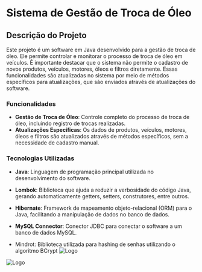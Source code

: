 # Sistema de Gestão de Troca de Óleo

## Descrição do Projeto

Este projeto é um software em Java desenvolvido para a gestão de troca de óleo. Ele permite controlar e monitorar o processo de troca de óleo em veículos. É importante destacar que o sistema não permite o cadastro de novos produtos, veículos, motores, óleos e filtros diretamente. Essas funcionalidades são atualizadas no sistema por meio de métodos específicos para atualizações, que são enviados através de atualizações do software.

### Funcionalidades
- **Gestão de Troca de Óleo**: Controle completo do processo de troca de óleo, incluindo registro de trocas realizadas.
- **Atualizações Específicas**: Os dados de produtos, veículos, motores, óleos e filtros são atualizados através de métodos específicos, sem a necessidade de cadastro manual.
### Tecnologias Utilizadas
- **Java**: Linguagem de programação principal utilizada no desenvolvimento do software.

- **Lombok**: Biblioteca que ajuda a reduzir a verbosidade do código Java, gerando automaticamente getters, setters, construtores, entre outros.

- **Hibernate**: Framework de mapeamento objeto-relacional (ORM) para o Java, facilitando a manipulação de dados no banco de dados.

- **MySQL Connector**: Conector JDBC para conectar o software a um banco de dados MySQL.
- Mindrot: Biblioteca utilizada para hashing de senhas utilizando o algoritmo BCrypt
![Logo](https://upload.wikimedia.org/wikipedia/commons/d/d6/Instituto_Ayrton_Senna_-_Logo.png)

![Logo](https://media.licdn.com/dms/image/C4D16AQFqHIEt-V7wqA/profile-displaybackgroundimage-shrink_350_1400/0/1664287777044?e=1723075200&v=beta&t=hEC-7MJgG3PM4LFpHXeiLtYGM3dah8cuW3p4QEw4v6k)
